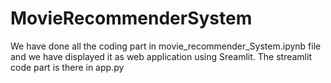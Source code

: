 # MovieRecommenderSystem
We have done all the coding part in movie_recommender_System.ipynb file and we have  displayed it as web application using Sreamlit. The streamlit code part is there in app.py

